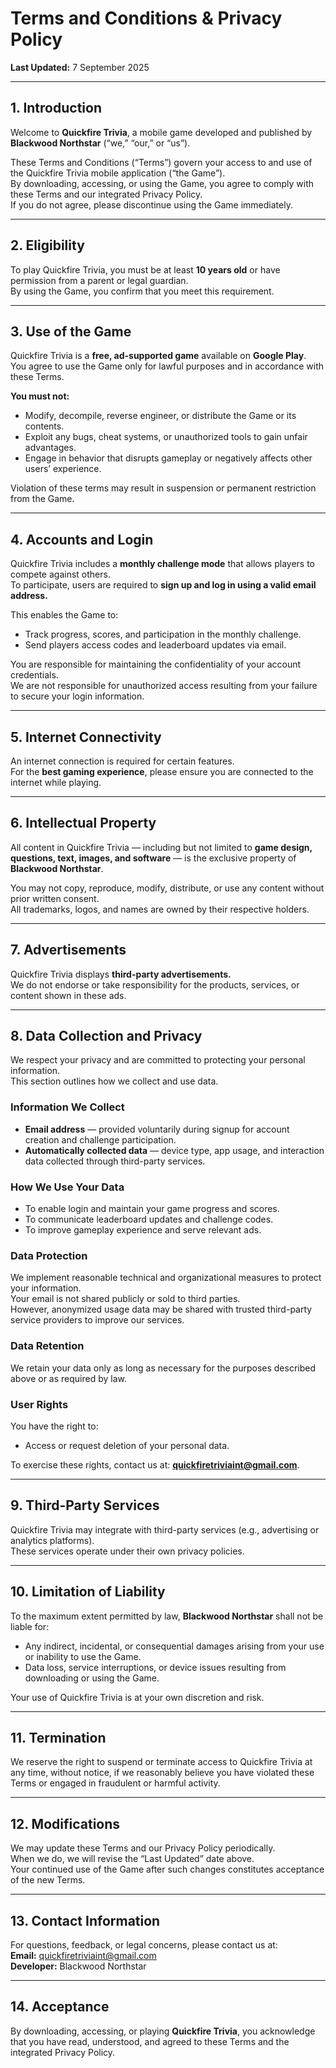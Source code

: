 # Terms and Conditions & Privacy Policy  
**Last Updated:** 7 September 2025  

---

## 1. Introduction  
Welcome to **Quickfire Trivia**, a mobile game developed and published by **Blackwood Northstar** (“we,” “our,” or “us”).  

These Terms and Conditions (“Terms”) govern your access to and use of the Quickfire Trivia mobile application (“the Game”).  
By downloading, accessing, or using the Game, you agree to comply with these Terms and our integrated Privacy Policy.  
If you do not agree, please discontinue using the Game immediately.  

---

## 2. Eligibility  
To play Quickfire Trivia, you must be at least **10 years old** or have permission from a parent or legal guardian.  
By using the Game, you confirm that you meet this requirement.  

---

## 3. Use of the Game  
Quickfire Trivia is a **free, ad-supported game** available on **Google Play**.  
You agree to use the Game only for lawful purposes and in accordance with these Terms.  

**You must not:**  
- Modify, decompile, reverse engineer, or distribute the Game or its contents.  
- Exploit any bugs, cheat systems, or unauthorized tools to gain unfair advantages.  
- Engage in behavior that disrupts gameplay or negatively affects other users’ experience.  

Violation of these terms may result in suspension or permanent restriction from the Game.  

---

## 4. Accounts and Login  
Quickfire Trivia includes a **monthly challenge mode** that allows players to compete against others.  
To participate, users are required to **sign up and log in using a valid email address.**  

This enables the Game to:  
- Track progress, scores, and participation in the monthly challenge.  
- Send players access codes and leaderboard updates via email.  

You are responsible for maintaining the confidentiality of your account credentials.  
We are not responsible for unauthorized access resulting from your failure to secure your login information.  

---

## 5. Internet Connectivity  
An internet connection is required for certain features.  
For the **best gaming experience**, please ensure you are connected to the internet while playing.  

---

## 6. Intellectual Property  
All content in Quickfire Trivia — including but not limited to **game design, questions, text, images, and software** — is the exclusive property of **Blackwood Northstar**.  

You may not copy, reproduce, modify, distribute, or use any content without prior written consent.  
All trademarks, logos, and names are owned by their respective holders.  

---

## 7. Advertisements  
Quickfire Trivia displays **third-party advertisements.**  
We do not endorse or take responsibility for the products, services, or content shown in these ads.  

---

## 8. Data Collection and Privacy  
We respect your privacy and are committed to protecting your personal information.  
This section outlines how we collect and use data.  

### **Information We Collect**  
- **Email address** — provided voluntarily during signup for account creation and challenge participation.  
- **Automatically collected data** — device type, app usage, and interaction data collected through third-party services.  

### **How We Use Your Data**  
- To enable login and maintain your game progress and scores.  
- To communicate leaderboard updates and challenge codes.  
- To improve gameplay experience and serve relevant ads.  

### **Data Protection**  
We implement reasonable technical and organizational measures to protect your information.  
Your email is not shared publicly or sold to third parties.  
However, anonymized usage data may be shared with trusted third-party service providers to improve our services.  

### **Data Retention**  
We retain your data only as long as necessary for the purposes described above or as required by law.  

### **User Rights**  
You have the right to:  
- Access or request deletion of your personal data.  

To exercise these rights, contact us at: **quickfiretriviaint@gmail.com**.  

---

## 9. Third-Party Services  
Quickfire Trivia may integrate with third-party services (e.g., advertising or analytics platforms).  
These services operate under their own privacy policies.  

---

## 10. Limitation of Liability  
To the maximum extent permitted by law, **Blackwood Northstar** shall not be liable for:  

- Any indirect, incidental, or consequential damages arising from your use or inability to use the Game.  
- Data loss, service interruptions, or device issues resulting from downloading or using the Game.  

Your use of Quickfire Trivia is at your own discretion and risk.  

---

## 11. Termination  
We reserve the right to suspend or terminate access to Quickfire Trivia at any time, without notice, if we reasonably believe you have violated these Terms or engaged in fraudulent or harmful activity.  

---

## 12. Modifications  
We may update these Terms and our Privacy Policy periodically.  
When we do, we will revise the “Last Updated” date above.  
Your continued use of the Game after such changes constitutes acceptance of the new Terms.  

---

## 13. Contact Information  
For questions, feedback, or legal concerns, please contact us at:  
**Email:** quickfiretriviaint@gmail.com  
**Developer:** Blackwood Northstar  

---

## 14. Acceptance  
By downloading, accessing, or playing **Quickfire Trivia**, you acknowledge that you have read, understood, and agreed to these Terms and the integrated Privacy Policy.  
